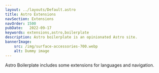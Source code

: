 ```yaml
---
layout: ../layouts/Default.astro
title: Astro Extensions
navSection: Extensions
navOrder: 1500
pubDate:   2022-09-17
keywords: extensions,astro,boilerplate
description: Astro boilerplate is an opinionated Astro site.
bannerImage:
    src: /img/surface-accessories-700.webp
    alt: Dummy image
---
```


Astro Boilerplate includes some extensions for languages and navigation.